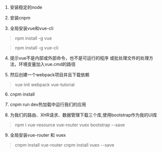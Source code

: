 1. 安装稳定的node

2. 安装cnpm

3. 全局安装vue和vue-cli
>npm install -g vue

>npm install -g vue-cli

4. 提示vue不是内部或外部命令，也不是可运行的程序 或批处理文件的处理方法，环境变量加入vue.cmd的路径

5. 然后创建一个webpack项目并且下载依赖
> vue init webpack vue-tutorial

6. cnpm install

7. cnpm run dev热加载中运行我们的应用

8. 为我们的路由、XHR请求、数据管理下载三个库,使用bootstrap作为我的UI库
> npm i vue-resource vue-router vuex bootstrap --save

9. 全局安装vue-router 和 vuex
>  cnpm install vue-router
>   cnpm install vuex --save
